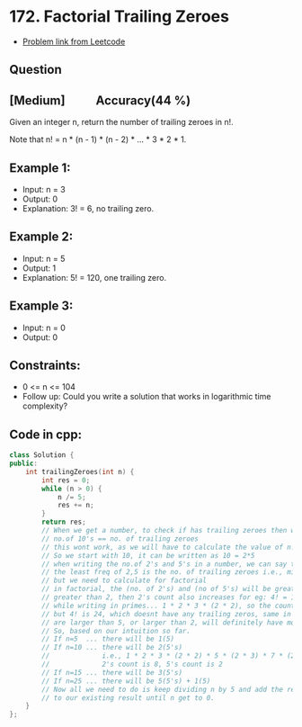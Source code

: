 # 172. Factorial Trailing Zeroes
- [Problem link from Leetcode](https://leetcode.com/problems/factorial-trailing-zeroes/description/)
## Question
## [Medium] &nbsp;&nbsp;&nbsp;&nbsp;&nbsp;&nbsp;&nbsp;&nbsp;&nbsp; Accuracy(44 %)
Given an integer n, return the number of trailing zeroes in n!.

Note that n! = n * (n - 1) * (n - 2) * ... * 3 * 2 * 1.
## Example 1:
- Input: n = 3
- Output: 0
- Explanation: 3! = 6, no trailing zero.
## Example 2:
- Input: n = 5
- Output: 1
- Explanation: 5! = 120, one trailing zero.
## Example 3:
- Input: n = 0
- Output: 0
## Constraints:
- 0 <= n <= 104
- Follow up: Could you write a solution that works in logarithmic time complexity?
## Code in cpp:
```cpp
class Solution {
public:
    int trailingZeroes(int n) {
        int res = 0;
        while (n > 0) {
            n /= 5;
            res += n;
        }
        return res;
        // When we get a number, to check if has trailing zeroes then we can start with
        // no.of 10's == no. of trailing zeroes
        // this wont work, as we will have to calculate the value of n!, which is very very large
        // So we start with 10, it can be written as 10 = 2*5
        // when writing the no.of 2's and 5's in a number, we can say that
        // the least freq of 2,5 is the no. of trailing zeroes i.e., min(2's count, 5's count)
        // but we need to calculate for factorial
        // in factorial, the (no. of 2's) and (no of 5's) will be greater, because if the n value is
        // greater than 2, then 2's count also increases for eg: 4! = 1 * 2 * 3 * 4 which is 
        // while writing in primes... 1 * 2 * 3 * (2 * 2), so the count of 2's are 3
        // but 4! is 24, which doesnt have any trailing zeros, same in the case of 5, the numbers which 
        // are larger than 5, or larger than 2, will definitely have more 5's and 2's respectively
        // So, based on our intuition so far.
        // If n=5  ... there will be 1(5)
        // If n=10 ... there will be 2(5's) 
        //             i.e., 1 * 2 * 3 * (2 * 2) * 5 * (2 * 3) * 7 * (2 * 2 * 2) * (3 * 3) * (2 * 5)
        //             2's count is 8, 5's count is 2
        // If n=15 ... there will be 3(5's)
        // If n=25 ... there will be 5(5's) + 1(5)
        // Now all we need to do is keep dividing n by 5 and add the result 
        // to our existing result until n get to 0.
    }
};
```
